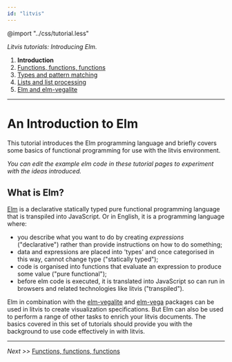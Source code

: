 ```yaml
---
id: "litvis"
---
```


@import "../css/tutorial.less"

_Litvis tutorials: Introducing Elm._

1.  **Introduction**
1.  [Functions, functions, functions](elmIntroduction2.md)
1.  [Types and pattern matching](elmIntroduction3.md)
1.  [Lists and list processing](elmIntroduction4.md)
1.  [Elm and elm-vegalite](elmIntroduction5.md)

---

# An Introduction to Elm

This tutorial introduces the Elm programming language and briefly covers some basics of functional programming for use with the litvis environment.

_You can edit the example elm code in these tutorial pages to experiment with the ideas introduced._

## What is Elm?

[Elm](http://elm-lang.org) is a declarative statically typed pure functional programming language that is transpiled into JavaScript.
Or in English, it is a programming language where:

- you describe what you want to do by creating _expressions_ ("declarative") rather than provide instructions on how to do something;
- data and expressions are placed into 'types' and once categorised in this way, cannot change type ("statically typed");
- code is organised into functions that evaluate an expression to produce some value ("pure functional");
- before elm code is executed, it is translated into JavaScript so can run in browsers and related technologies like litvis ("transpiled").

Elm in combination with the [elm-vegalite](http://package.elm-lang.org/packages/gicentre/elm-vegalite/latest) and [elm-vega](http://package.elm-lang.org/packages/gicentre/elm-vega/latest) packages can be used in litvis to create visualization specifications. But Elm can also be used to perform a range of other tasks to enrich your litvis documents. The basics covered in this set of tutorials should provide you with the background to use code effectively in with litvis.

---

_Next >>_ [Functions, functions, functions](elmIntroduction2.md)
